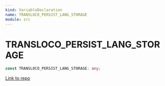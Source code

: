 ```yaml
---
kind: VariableDeclaration
name: TRANSLOCO_PERSIST_LANG_STORAGE
module: src
---
```


# TRANSLOCO_PERSIST_LANG_STORAGE

```ts
const TRANSLOCO_PERSIST_LANG_STORAGE: any;
```

[Link to repo](https://github.com/ngneat/transloco/blob/master/projects/ngneat/transloco-persist-lang/src/lib/persist-lang.config.ts#L9-L9)

